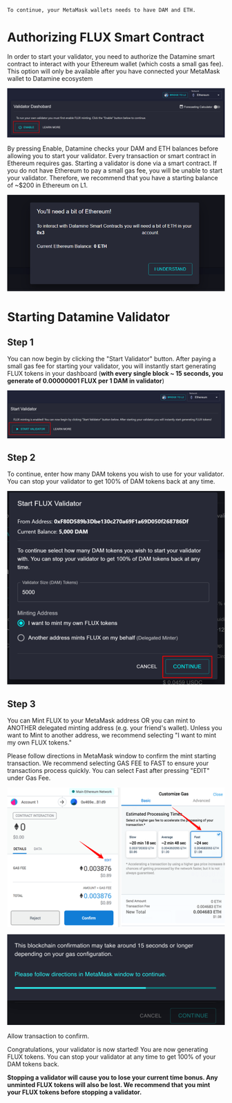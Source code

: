 ```
To continue, your MetaMask wallets needs to have DAM and ETH.
```

# Authorizing FLUX Smart Contract

In order to start your validator, you need to authorize the Datamine smart contract to interact with your Ethereum wallet (which costs a small gas fee). This option will only be available after you have connected your MetaMask wallet to Datamine ecosystem

![Validator Dashboard](../../helpArticles/assets/images/pngs/lockingInDam/lockin1.png)

By pressing Enable, Datamine checks your DAM and ETH balances before allowing you to start your validator. Every transaction or smart contract in Ethereum requires gas. Starting a validator is done via a smart contract. If you do not have Ethereum to pay a small gas fee, you will be unable to start your validator. Therefore, we recommend that you have a starting balance of ~$200 in Ethereum on L1. 

![You'll need a bit of Ethereum](../../helpArticles/assets/images/pngs/lockingInDam/lockin2.png#_maxWidth=512)

# Starting Datamine Validator

## Step 1

You can now begin by clicking the "Start Validator" button. After paying a small gas fee for starting your validator, you will instantly start generating FLUX tokens in your dashboard (**with every single block ~ 15 seconds, you generate of 0.00000001 FLUX per 1 DAM in validator**)

![Start Validator](../../helpArticles/assets/images/pngs/lockingInDam/lockin3.png)

## Step 2

To continue, enter how many DAM tokens you wish to use for your validator. You can stop your validator to get 100% of DAM tokens back at any time.

![Start Validator Dialog](../../helpArticles/assets/images/pngs/lockingInDam/lockin4.png#_maxWidth=512)

## Step 3

You can Mint FLUX to your MetaMask address OR you can mint to ANOTHER delegated minting address (e.g. your friend's wallet). Unless you want to Mint to another address, we recommend selecting "I want to mint my own FLUX tokens."

Please follow directions in MetaMask window to confirm the mint starting transaction. We recommend selecting GAS FEE to FAST to ensure your transactions process quickly. You can select Fast after pressing "EDIT" under Gas Fee.

![Metamask Popup](../../helpArticles/assets/images/pngs/lockingInDam/lockin5.png#_maxWidth=512)

![Awaiting Confirmation](../../helpArticles/assets/images/pngs/lockingInDam/lockin6.png#_maxWidth=512)

Allow transaction to confirm.

Congratulations, your validator is now started! You are now generating FLUX tokens. You can stop your validator at any time to get 100% of your DAM tokens back.

**Stopping a validator will cause you to lose your current time bonus. Any unminted FLUX tokens will also be lost. We recommend that you mint your FLUX tokens before stopping a validator.**